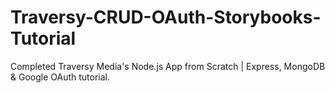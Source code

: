 # Traversy-CRUD-OAuth-Storybooks-Tutorial

Completed Traversy Media's Node.js App from Scratch | Express, MongoDB & Google OAuth tutorial.
